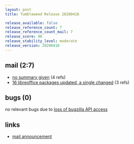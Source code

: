 ```yaml
---
layout: post
title: Tumbleweed Release 20200416

release_available: false
release_reference_count: 7
release_reference_count_mail: 7
release_score: 90
release_stability_level: moderate
release_version: 20200416
---
```


## mail (2:7)

- [no summary given](https://github.com/boombatower/tumbleweed-review/issues/10) (4 refs)
- [16 libreoffice packages updated, a single changed](https://lists.opensuse.org/opensuse-factory/2020-04/msg00368.html) (3 refs)

## bugs (0)

<!--more-->

no relevant bugs due to [loss of bugzilla API access](https://bugzilla.opensuse.org/show_bug.cgi?id=1157722)



## links

- [mail announcement](https://github.com/boombatower/tumbleweed-review/issues/10)
